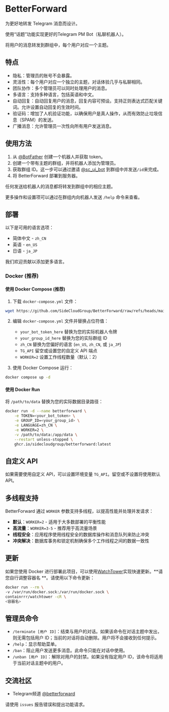 # BetterForward

为更好地转发 Telegram 消息而设计。

使用“话题”功能实现更好的Telegram PM Bot（私聊机器人）。

将用户的消息转发到群组中，每个用户对应一个主题。

## 特点

- 隐私：管理员的账号不会暴露。
- 灵活性：每个用户对应一个独立的主题，对话体验几乎与私聊相同。
- 团队协作：多个管理员可以同时处理用户的消息。
- 多语言：支持多种语言，包括英语和中文。
- 自动回复：自动回复用户的消息，回复内容可预设。支持正则表达式匹配关键词。允许设置自动回复的生效时间。
- 验证码：增加了人机验证功能，以确保用户是真人操作，从而有效防止垃圾信息（SPAM）的发送。
- 广播消息：允许管理员一次性向所有用户发送消息。

## 使用方法

1. 从 [@BotFather](https://t.me/BotFather) 创建一个机器人并获取 token。
2. 创建一个带有主题的群组，并将机器人添加为管理员。
3. 获取群组 ID。这一步可以通过邀请 [@sc_ui_bot](https://t.me/sc_ui_bot) 到群组中并发送`/id`来完成。
4. 将 BetterForward 部署到服务器。

任何发送给机器人的消息都将转发到群组中的相应主题。

更多操作和设置项可以通过在群组内向机器人发送 `/help` 命令来查看。

## 部署

以下是可用的语言选项：

- 简体中文 - `zh_CN`
- 英语 - `en_US`
- 日语 - `ja_JP`

我们欢迎贡献以添加更多语言。

### Docker (推荐)

#### 使用 Docker Compose (推荐)

1. 下载 `docker-compose.yml` 文件：

```bash
wget https://github.com/SideCloudGroup/BetterForward/raw/refs/heads/main/docker-compose.yml
```

2. 编辑 `docker-compose.yml` 文件并替换占位符值：
    - `your_bot_token_here` 替换为您的实际机器人令牌
    - `your_group_id_here` 替换为您的实际群组 ID
    - `zh_CN` 替换为您偏好的语言 (`en_US`, `zh_CN`, 或 `ja_JP`)
    - `TG_API` 留空或设置您的自定义 API 端点
    - `WORKER=2` 设置工作线程数量（默认：2）

3. 使用 Docker Compose 运行：

```bash
docker compose up -d
```

#### 使用 Docker Run

将 `/path/to/data` 替换为您的实际数据目录路径：

```bash
docker run -d --name betterforward \
    -e TOKEN=<your_bot_token> \
    -e GROUP_ID=<your_group_id> \
    -e LANGUAGE=zh_CN \
    -e WORKER=2 \
    -v /path/to/data:/app/data \
    --restart unless-stopped \
    ghcr.io/sidecloudgroup/betterforward:latest
```

## 自定义 API

如果需要使用自定义 API，可以设置环境变量 `TG_API`。留空或不设置将使用默认 API。

## 多线程支持

BetterForward 通过 `WORKER` 参数支持多线程，以提高性能并处理并发请求：

- **默认**：`WORKER=2` - 适用于大多数部署的平衡性能
- **高流量**：`WORKER=3-5` - 推荐用于高流量场景
- **线程安全**：应用程序使用线程安全的数据库操作和消息队列来防止冲突
- **冲突解决**：数据库事务和锁定机制确保多个工作线程之间的数据一致性

## 更新

如果您使用 Docker 进行部署此项目，可以使用[WatchTower](https://github.com/containrrr/watchtower)实现快速更新。**请您自行调整容器名
**。请使用以下命令更新：

```bash
docker run --rm \
-v /var/run/docker.sock:/var/run/docker.sock \
containrrr/watchtower -cR \
<容器名>
```

## 管理员命令

- `/terminate [用户 ID]`：结束与用户的对话。如果该命令在对话主题中发出，则无需包括用户 ID；当前的对话将自动删除。用户将不会接收到任何提示。
- `/help`：显示帮助菜单。
- `/ban`：阻止用户发送更多消息。此命令只能在对话中使用。
- `/unban [用户 ID]`：解除对用户的封禁。如果没有指定用户 ID，该命令将适用于当前对话主题中的用户。

## 交流社区

- Telegram频道 [@betterforward](https://t.me/betterforward)

请使用 `issues` 报告错误和提出功能请求。